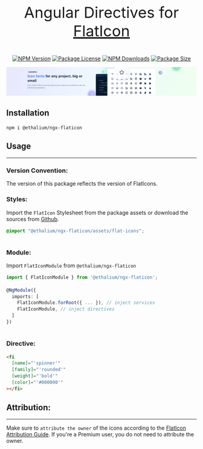 <p align="center" style="font-size: 40px;">Angular Directives for <a href="https://www.flaticon.com/" target="_blank">FlatIcon</a></p>

<p align="center">
    <a href="https://www.npmjs.com/package/@ethalium/ngx-flaticon" target="_blank"><img src="https://img.shields.io/npm/v/@ethalium/ngx-flaticon.svg" alt="NPM Version" /></a>
    <a href="https://www.npmjs.com/package/@ethalium/ngx-flaticon" target="_blank"><img src="https://img.shields.io/npm/l/@ethalium/ngx-flaticon.svg" alt="Package License" /></a>
    <a href="https://www.npmjs.com/package/@ethalium/ngx-flaticon" target="_blank"><img src="https://img.shields.io/npm/dm/@ethalium/ngx-flaticon.svg" alt="NPM Downloads" /></a>
    <a href="https://www.npmjs.com/package/@ethalium/ngx-flaticon" target="_blank"><img src="https://img.shields.io/bundlephobia/min/@ethalium/ngx-flaticon?label=size" alt="Package Size" /></a>
</p>

![ngx-flaticon](https://raw.githubusercontent.com/ethalium/ngx-flaticon/main/preview.png "ngx-flaticon preview")

## Installation
`npm i @ethalium/ngx-flaticon`

## Usage

---

### Version Convention:
The version of this package reflects the version of FlatIcons.

### Styles:
Import the `FlatIcon` Stylesheet from the package assets or download the sources from <a href="https://github.com/ethalium/ngx-flaticon/tree/main/projects/ngx-flaticon/assets" target="_blank">Github</a>.

```scss
@import "@ethalium/ngx-flaticon/assets/flat-icons";
```

#
### Module:
Import `FlatIconModule` from `@ethalium/ngx-flaticon`

```typescript
import { FlatIconModule } from '@ethalium/ngx-flaticon';

@NgModule({
  imports: [
    FlatIconModule.forRoot({ ... }), // inject services
    FlatIconModule, // inject directives
  ]
})
```

#
### Directive:
```html
<fi
  [name]="'spinner'"
  [family]="'rounded'"
  [weight]="'bold'"
  [color]="'#000000'"
></fi>
```

##
## Attribution:

---
Make sure to ``attribute the owner`` of the icons according to the [FlatIcon Attribution Guide](https://support.flaticon.com/s/article/Attribution-How-when-and-where-FI?language=en_US). If you're a Premium user, you do not need to attribute the owner.

